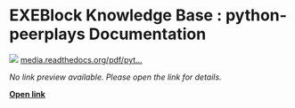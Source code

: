# EXEBlock Knowledge Base : python-peerplays Documentation

![](https://exeblock.atlassian.net/wiki/s/-1968245807/6452/b5daaff9f10d4b6fd0e79622ff6085bf2c9ec458/1000.0.6/_/download/resources/com.atlassian.confluence.plugins.confluence-business-blueprints:sharelinks-resources/default-sharelinks-favicon-16.png) [media.readthedocs.org/pdf/pyt…](https://media.readthedocs.org/pdf/python-peerplays/develop/python-peerplays.pdf)

_No link preview available. Please open the link for details._

[**Open link**](https://media.readthedocs.org/pdf/python-peerplays/develop/python-peerplays.pdf)

